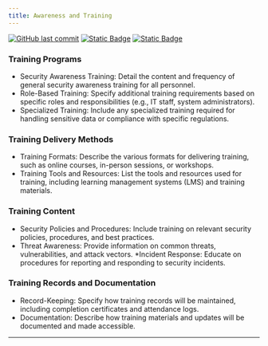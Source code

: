 ```yaml
---
title: Awareness and Training
---
```

[![GitHub last commit][commitbadge]][commits]
[![Static Badge](https://img.shields.io/badge/Revision_History-gray?logo=searxng&logoColor=ffffff)][commits]
[![Static Badge](https://img.shields.io/badge/Approved-darkgreen?logo=ticktick&logoColor=ffffff)][commits]

<!--bodytext-->
### Training Programs

* Security Awareness Training: Detail the content and frequency of general security awareness training for all personnel.
* Role-Based Training: Specify additional training requirements based on specific roles and responsibilities (e.g., IT staff, system administrators).
* Specialized Training: Include any specialized training required for handling sensitive data or compliance with specific regulations.
  
### Training Delivery Methods

* Training Formats: Describe the various formats for delivering training, such as online courses, in-person sessions, or workshops.
* Training Tools and Resources: List the tools and resources used for training, including learning management systems (LMS) and training materials.
  
### Training Content

* Security Policies and Procedures: Include training on relevant security policies, procedures, and best practices.
* Threat Awareness: Provide information on common threats, vulnerabilities, and attack vectors.
*Incident Response: Educate on procedures for reporting and responding to security incidents.

### Training Records and Documentation

* Record-Keeping: Specify how training records will be maintained, including completion certificates and attendance logs.
* Documentation: Describe how training materials and updates will be documented and made accessible.

*** 

<!--ref links -->
[commitbadge]: https://img.shields.io/github/last-commit/jluufigma/grc-docs?path=gov%2Fat.md&logo=figma&logoColor=white&label=last%20updated&color=darkgreen
[commits]: https://github.com/jluufigma/grc-docs/commits/main/gov/at.md